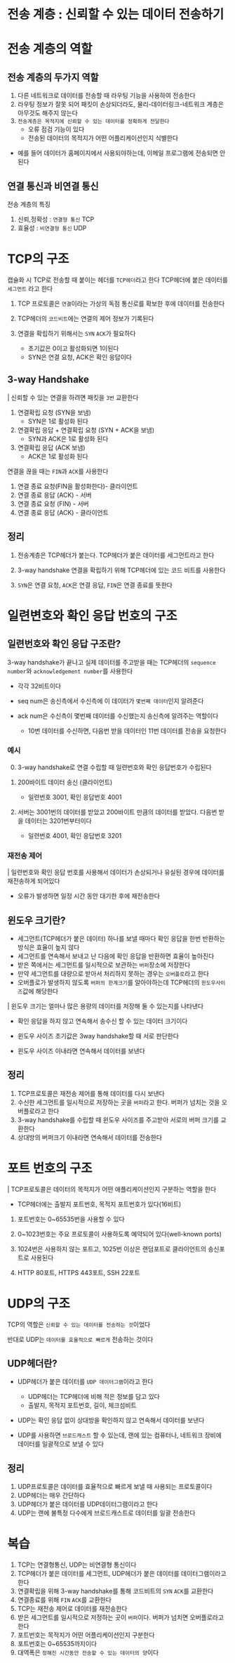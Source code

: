 # 전송 계층 : 신뢰할 수 있는 데이터 전송하기

# 전송 계층의 역할

## 전송 계층의 두가지 역할

1. 다른 네트워크로 데이터를 전송할 때 라우팅 기능을 사용하여 전송한다
2. 라우팅 정보가 잘못 되어 패킷이 손상되더라도, 물리-데이터링크-네트워크 계층은 아무것도 해주지 않는다
3. `전송계층은 목적지에 신뢰할 수 있는 데이터를 정확하게 전달한다`
   - 오류 점검 기능이 있다
   - 전송된 데이터의 목적지가 어떤 어플리케이션인지 식별한다

- 예를 들어 데이터가 홈페이지에서 사용되야하는데, 이메일 프로그램에 전송되면 안된다

## 연결 통신과 비연결 통신

전송 계층의 특징

1. 신뢰,정확성 : `연결형 통신` TCP
2. 효율성 : `비연결형 통신` UDP

# TCP의 구조

캡슐화 시 TCP로 전송할 때 붙이는 헤더를 `TCP헤더`라고 한다
TCP헤더에 붙은 데이터를 `세그먼트` 라고 한다

1. TCP 프로토콜은 `연결`이라는 가상의 독점 통신로를 확보한 후에 데이터를 전송한다
2. TCP헤더의 `코드비트`에는 연결의 제어 정보가 기록된다
3. 연결을 확립하기 위해서는 `SYN` `ACK`가 필요하다

   - 초기값은 0이고 활성화되면 1이된다
   - SYN은 연결 요청, ACK은 확인 응답이다

## 3-way Handshake

| 신뢰할 수 있는 연결을 하려면 패킷을 `3번` 교환한다

1. 연결확립 요청 (SYN을 보냄)
   - SYN은 1로 활성화 된다
2. 연결확립 응답 + 연결확립 요청 (SYN + ACK을 보냄)
   - SYN과 ACK은 1로 활성화 된다
3. 연결확립 응답 (ACK 보냄)
   - ACK은 1로 활성화 된다

연결을 끊을 때는 `FIN`과 `ACK`를 사용한다

1. 연결 종료 요청(FIN을 활성화한다)- 클라이언트
2. 연결 종료 응답 (ACK) - 서버
3. 연결 종료 요청 (FIN) - 서버
4. 연결 종료 응답 (ACK) - 클라이언트

## 정리

1. 전송계층은 TCP헤더가 붙는다. TCP헤더가 붙은 데이터를 세그먼트라고 한다
2. 3-way handshake 연결을 확립하기 위해 TCP헤더에 있는 코드 비트를 사용한다

3. `SYN`은 연결 요청, `ACK`은 연결 응답, `FIN`은 연결 종료를 뜻한다

# 일련변호와 확인 응답 번호의 구조

## 일련번호와 확인 응답 구조란?

3-way handshake가 끝나고 실제 데이터를 주고받을 때는 TCP헤더의 `sequence number`와 `acknowledgement number`를 사용한다

- 각각 32비트이다

- seq num은 송신측에서 수신측에 이 데이터가 `몇번째 데이터`인지 알려준다
- ack num은 수신측이 몇번째 데이터를 수신했는지 송신측에 알려주는 역할이다
  - 10번 데이터를 수신하면, 다음번 받을 데이터인 11번 데이터를 전송을 요청한다

### 예시

0. 3-way handshake로 연결 수립할 때 일련번호와 확인 응답번호가 수립된다

1. 200바이트 데이터 송신 (클라이언트)

   - 일련번호 3001, 확인 응답번호 4001

2. 서버는 3001번의 데이터를 받았고 200바이트 만큼의 데이터를 받았다. 다음번 받을 데이터는 3201번부터이다
   - 일련번호 4001, 확인 응답번호 3201

### 재전송 제어

| 일련번호와 확인 응답 번호를 사용해서 데이터가 손상되거나 유실된 경우에 데이터를 재전송하게 되어있다

- 오류가 발생하면 일정 시간 동안 대기한 후에 재전송한다

## 윈도우 크기란?

- 세그먼트(TCP헤더가 붙은 데이터) 하나를 보낼 때마다 확인 응답을 한번 반환하는 방식은 효율이 높지 않다
- 세그먼트를 연속해서 보내고 난 다음에 확인 응답을 반환하면 효율이 높아진다
- 받은 쪽에서는 세그먼트를 일시적으로 보관하는 `버퍼`장소에 저장한다
- 만약 세그먼트를 대량으로 받아서 처리하지 못하는 경우는 `오버플로`라고 한다
- 오버플로가 발생하지 않도록 `버퍼의 한계크기`를 알아야하는데 TCP헤더의 `윈도우사이즈`값에 해당한다

| 윈도우 크기는 얼마나 많은 용량의 데이터를 저장해 둘 수 있는지를 나타낸다

- 확인 응답을 하지 않고 연속해서 송수신 할 수 있는 데이터 크기이다

- 윈도우 사이즈 초기값은 3way handshake할 때 서로 판단한다

- 윈도우 사이즈 이내라면 연속해서 데이터를 보낸다

## 정리

1. TCP프로토콜은 재전송 제어를 통해 데이터를 다시 보낸다
2. 수신한 세그먼트를 일시적으로 저장하는 곳을 `버퍼`라고 한다. 버퍼가 넘치는 것을 오버플로라고 한다
3. 3-way handshake를 수립할 때 윈도우 사이즈를 주고받아 서로의 버퍼 크기를 교환한다
4. 상대방의 버퍼크기 이내라면 연속해서 데이터를 전송한다

# 포트 번호의 구조

| TCP프로토콜은 데이터의 목적지가 어떤 애플리케이션인지 구분하는 역할을 한다

- TCP헤더에는 출발지 포트번호, 목적지 포트번호가 있다(16비트)

1. 포트번호는 0~65535번을 사용할 수 있다
2. 0~1023번호는 주요 프로토콜이 사용하도록 예약되어 있다(well-known ports)
3. 1024번은 사용하지 않는 포트고, 1025번 이상은 랜덤포트로 클라이언트의 송신포트로 사용된다

4. HTTP 80포트, HTTPS 443포트, SSH 22포트

# UDP의 구조

TCP의 역할은 `신뢰할 수 있는 데이터를 전송하는 것`이었다

반대로 UDP는 `데이터를 효율적으로 빠르게` 전송하는 것이다

## UDP헤더란?

- UDP헤더가 붙은 데이터를 `UDP 데이터그램`이라고 한다

  - UDP헤더는 TCP헤더에 비해 적은 정보를 담고 있다
  - 출발지, 목적지 포트번호, 길이, 체크섬비트

- UDP는 확인 응답 없이 상대방을 확인하지 않고 연속해서 데이터를 보낸다

- UDP를 사용하면 `브로드캐스트` 할 수 있는데, 랜에 있는 컴퓨터나, 네트워크 장비에 데이터를 일괄적으로 보낼 수 있다

## 정리

1. UDP프로토콜은 데이터를 효율적으로 빠르게 보낼 때 사용되는 프로토콜이다
2. UDP헤더는 매우 간단하다
3. UDP헤더가 붙은 데이터를 UDP데이터그램이라고 한다
4. UDP는 랜에 불특정 다수에게 브로드캐스트로 데이터를 일괄 전송한다

# 복습

1. TCP는 연결형통신, UDP는 비연결형 통신이다
2. TCP헤더가 붙은 데이터를 세그먼트, UDP헤더가 붙은 데이터를 데이터그램이라고 한다
3. 연결확립을 위해 3-way handshake를 통해 코드비트의 `SYN` `ACK`를 교환한다
4. 연결종료를 위해 `FIN` `ACK`를 교환한다
5. TCP는 재전송 제어로 데이터를 재전송한다
6. 받은 세그먼트를 일시적으로 저정하는 곳이 `버퍼`이다. 버퍼가 넘치면 오버플로라고 한다
7. 포트번호는 목적지가 어떤 어플리케이션인지 구분한다
8. 포트번호는 0~65535까지이다
9. 대역폭은 `정해진 시간동안 전송할 수 있는 데이터의 양`이다
